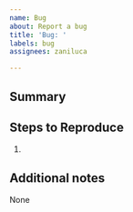 ```yaml
---
name: Bug
about: Report a bug
title: 'Bug: '
labels: bug
assignees: zaniluca

---
```


## Summary

## Steps to Reproduce
1. 

## Additional notes
None
